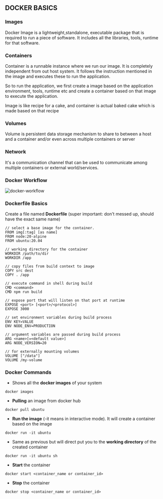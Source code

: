 ## DOCKER BASICS

### Images

Docker Image is a lightweight,standalone, executable package that is required to run a piece of software. It includes all the libraries, tools, runtime for that software.

### Containers

Container is a runnable instance where we run our image. It is completely independent from out host system. It follows the instruction mentioned in the image and executes these to run the application.

So to run the application, we first create a image based on the application environment, tools, runtime etc and create a container based on that image to execute the application.

Image is like recipe for a cake, and container is actual baked cake which is made based on that recipe

### Volumes

Volume is persistent data storage mechanism to share to between a host and a container and/or even across multiple containers or server

### Network

It's a communication channel that can be used to communicate among multiple containers or external world/services.

### Docker Workflow

![docker-workflow](https://pbs.twimg.com/media/F1aC3GaaQAAWazN.jpg:small)

### Dockerfile Basics

Create a file named **Dockerfile** (super important: don't messed up, should have the exact same name)

```
// select a base image for the container.
FROM img[:tag] [as name]
FROM node:20-alpine
FROM ubuntu:20.04

// working directory for the container
WORKDIR /path/to/dir
WORKDIR /app

// copy files from build context to image
COPY src dest
COPY . /app

// execute command in shell during build
CMD <command>
CMD npm run build

// expose port that will listen on that port at runtime
EXPOSE <port> [<port>/<protocol>]
EXPOSE 3000

// set environment variables during build process
ENV KEY=VALUE
ENV NODE_ENV=PRODUCTION

// argument variables are passed during build process
ARG <name>[=<default value>]
ARG NODE_VERSION=20

// for externally mounting volumes
VOLUME ["/data"]
VOLUME /my-volume

```

### Docker Commands

- Shows all the **docker images** of your system

```
docker images
```

- **Pulling** an image from docker hub

```
docker pull ubuntu
```

- **Run the image** (-it means in interactive mode). It will create a container based on the image

```
docker run -it ubuntu
```

- Same as previous but will direct put you to the **working directory** of the created container

```
docker run -it ubuntu sh
```

- **Start** the container

```
docker start <container_name or container_id>
```

- **Stop** the container

```
docker stop <container_name or container_id>
```
